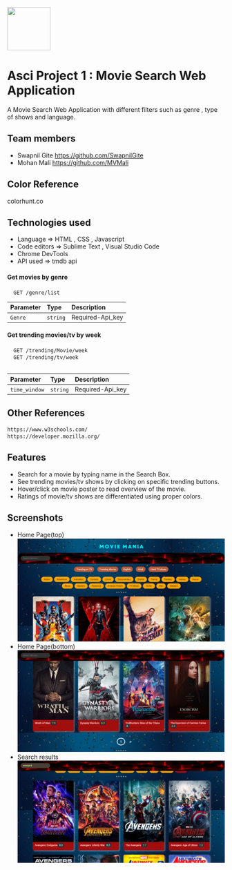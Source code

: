 <img src='https://shop.tamburino.it/wp-content/uploads/2017/10/ricerca_film_001.png' width='100' height='100'>
    
    
# Asci Project 1 : Movie Search Web Application
A Movie Search Web Application with different filters such as genre , type of shows and language.

## Team members
 - Swapnil Gite https://github.com/SwapnilGite
 - Mohan Mali https://github.com/MVMali

## Color Reference
   colorhunt.co

## Technologies used
- Language => HTML , CSS , Javascript
- Code editors => Sublime Text , Visual Studio Code
- Chrome DevTools
- API used => tmdb api
#### Get movies by genre

```http
  GET /genre/list
```

| Parameter | Type     | Description                |
| :-------- | :------- | :------------------------- |
| `Genre` | `string` |Required-Api_key|


#### Get trending movies/tv by week

```http
  GET /trending/Movie/week
  GET /trending/tv/week
  
```

| Parameter | Type     | Description                       |
| :-------- | :------- | :-------------------------------- |
| `time_window`      | `string` |Required-Api_key  |

## Other References
    https://www.w3schools.com/
    https://developer.mozilla.org/
 
## Features
   - Search for a movie by typing name in the Search Box.
   - See trending movies/tv shows by clicking on specific trending buttons.
   - Hover/click on movie poster to read overview of the movie.
   - Ratings of movie/tv shows are differentiated using proper colors.
   
## Screenshots
- Home Page(top)
![App Screenshot](ss1.png)
- Home Page(bottom)
![App Screenshot](ss2.png)
- Search results
![App Screenshot](ss3.png)
